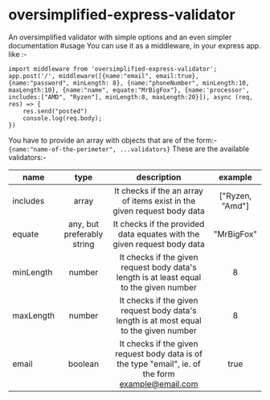 # oversimplified-express-validator
An oversimplified validator with simple options and an even simpler documentation
#usage
You can use it as a middleware, in your express app.
like :-

```
import middleware from 'oversimplified-express-validator';
app.post('/', middleware([{name:"email", email:true}, {name:"password", minLength: 8}, {name:"phoneNumber", minLength:10, maxLength:10}, {name:"name", equate:"MrBigFox"}, {name:'processor', includes:["AMD", "Ryzen"], minLength:8, maxLength:20}]), async (req, res) => {
    res.send("posted")
    console.log(req.body);
})
```

You have to provide an array with objects that are of the form:- 
``` {name:"name-of-the-perimeter", ...validators} ```
These are the available validators:-
 
| name      |  type                      |    description                                                                                     | example
| ----------|:--------------------------:|:--------------------------:|:--------------------------:|
| includes  |  array                     | It checks if the an array of items exist in the given request body data                            | ["Ryzen, "Amd"] |
| equate    |  any, but preferably string| It checks if the provided data equates with the given request body data                            | "MrBigFox" |
| minLength |  number                    | It checks if the given request body data's length is at least equal to the given number            | 8 |
| maxLength |  number                    | It checks if the given request body data's length is at most equal to the given number             | 8 |
| email     |  boolean                   | It checks if the given request body data is of the type "email", ie. of the form example@email.com | true |